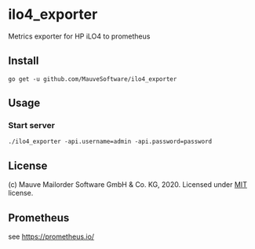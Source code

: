 # ilo4_exporter
Metrics exporter for HP iLO4 to prometheus

## Install
```
go get -u github.com/MauveSoftware/ilo4_exporter
```

## Usage
### Start server
```
./ilo4_exporter -api.username=admin -api.password=password
```

## License
(c) Mauve Mailorder Software GmbH & Co. KG, 2020. Licensed under [MIT](LICENSE) license.

## Prometheus
see https://prometheus.io/
